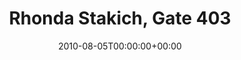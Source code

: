 ---
templateKey: event
guid: 089598ad-6eab-11ea-99c5-002590d1d1b0
date: 2010-08-05T00:00:00+00:00
eventTime: '5-8pm'
title: Rhonda Stakich, Gate 403
artist: Rhonda Stakich
city: Toronto
venue: Gate 403
group: Tim Shia
---